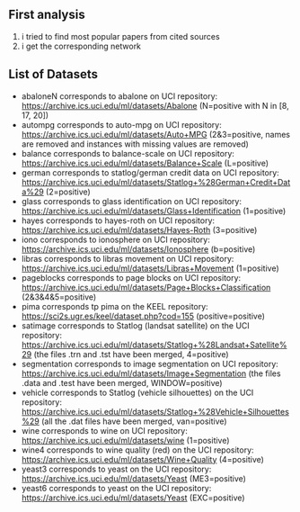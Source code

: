 ## First analysis
1. i tried to find most popular papers from cited sources
2. i get the corresponding network

## List of Datasets
- abaloneN corresponds to abalone on UCI repository: https://archive.ics.uci.edu/ml/datasets/Abalone (N=positive with N in [8, 17, 20])
- autompg corresponds to auto-mpg on UCI repository: https://archive.ics.uci.edu/ml/datasets/Auto+MPG (2&3=positive, names are removed and instances with missing values are removed)
- balance corresponds to balance-scale on UCI repository: https://archive.ics.uci.edu/ml/datasets/Balance+Scale (L=positive)
- german corresponds to statlog/german credit data on UCI repository: https://archive.ics.uci.edu/ml/datasets/Statlog+%28German+Credit+Data%29 (2=positive)
- glass corresponds to glass identification on UCI repository: https://archive.ics.uci.edu/ml/datasets/Glass+Identification (1=positive)
- hayes corresponds to hayes-roth on UCI repository: https://archive.ics.uci.edu/ml/datasets/Hayes-Roth (3=positive)
- iono corresponds to ionosphere on UCI repository: https://archive.ics.uci.edu/ml/datasets/Ionosphere (b=positive)
- libras corresponds to libras movement on UCI repository: https://archive.ics.uci.edu/ml/datasets/Libras+Movement (1=positive)
- pageblocks corresponds to page blocks on UCI repository: https://archive.ics.uci.edu/ml/datasets/Page+Blocks+Classification (2&3&4&5=positive)
- pima corresponds tp pima on the KEEL repository: https://sci2s.ugr.es/keel/dataset.php?cod=155 (positive=positive)
- satimage corresponds to Statlog (landsat satellite) on the UCI repository: https://archive.ics.uci.edu/ml/datasets/Statlog+%28Landsat+Satellite%29 (the files .trn and .tst have been merged, 4=positive)
- segmentation corresponds to image segmentation on UCI repository: https://archive.ics.uci.edu/ml/datasets/Image+Segmentation (the files .data and .test have been merged, WINDOW=positive)
- vehicle corresponds to Statlog (vehicle silhouettes) on the UCI repository: https://archive.ics.uci.edu/ml/datasets/Statlog+%28Vehicle+Silhouettes%29 (all the .dat files have been merged, van=positive)
- wine corresponds to wine on UCI repository: https://archive.ics.uci.edu/ml/datasets/wine (1=positive)
- wine4 corresponds to wine quality (red) on the UCI repository: https://archive.ics.uci.edu/ml/datasets/Wine+Quality (4=positive)
- yeast3 corresponds to yeast on the UCI repository: https://archive.ics.uci.edu/ml/datasets/Yeast (ME3=positive)
- yeast6 corresponds to yeast on the UCI repository: https://archive.ics.uci.edu/ml/datasets/Yeast (EXC=positive)
